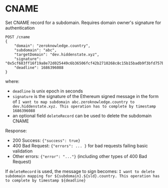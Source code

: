 # CNAME

Set CNAME record for a subdomain. Requires domain owner's signature for authentication

```
POST /cname
{
    "domain": "zeroknowledge.country",
    "subdomain": "abc",
    "targetDomain": "dev.hiddenstate.xyz",
    "signature": "0x5cf683ff16f19a8e72d025449c6b36506fcf42b2710268c8c15b15badb9f3bfd757b6c54aec11786ac5d09a037874a297a6ad578f5cebdcff17e7d5d1f9a55201b",
    "deadline": 1686396088
}
```

where:

- `deadline` is unix epoch in seconds
- `signature` is the signature of the Ethereum signed message in the form of `I want to map subdomain abc.zeroknowledge.country to dev.hiddenstate.xyz. This operation has to complete by timestamp 1686396088`
- an optional field `deleteRecord` can be used to delete the subdomain CNAME

Response:

- 200 Success: `{"success": true}`
- 400 Bad Request: `{"errors": ... }` for bad requests failing basic validation
- Other errors: `{"error": "..."}` (including other types of 400 Bad Request)

If `deleteRecord` is used, the message to sign becomes: `I want to delete subdomain mapping for ${subdomain}.${sld}.country. This operation has to complete by timestamp ${deadline}`